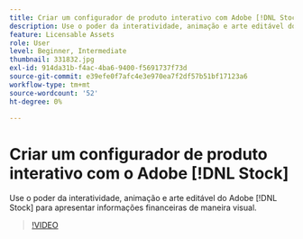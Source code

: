 ```yaml
---
title: Criar um configurador de produto interativo com Adobe [!DNL Stock]
description: Use o poder da interatividade, animação e arte editável do Adobe [!DNL Stock] para apresentar informações financeiras de maneira visual
feature: Licensable Assets
role: User
level: Beginner, Intermediate
thumbnail: 331832.jpg
exl-id: 914da31b-f4ac-4ba6-9400-f5691737f73d
source-git-commit: e39efe0f7afc4e3e970ea7f2df57b51bf17123a6
workflow-type: tm+mt
source-wordcount: '52'
ht-degree: 0%

---
```


# Criar um configurador de produto interativo com o Adobe [!DNL Stock]

Use o poder da interatividade, animação e arte editável do Adobe [!DNL Stock] para apresentar informações financeiras de maneira visual.

>[!VIDEO](https://video.tv.adobe.com/v/331832?hidetitle=true)
